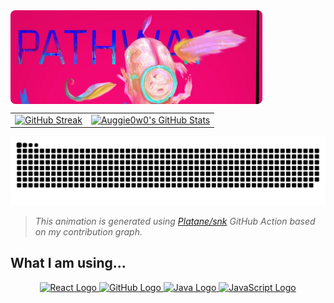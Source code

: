 <div align="center" style="width: 80%; height: 150px; overflow: hidden; border-radius: 8px;">
  <img src="https://raw.githubusercontent.com/Auggie0w0/Auggie0w0/main/header_cropped_2_3.jpeg"/>
</div>

<table>
  <tr>
    <td>
      <a href="https://git.io/streak-stats">
        <img height="180em" src="https://streak-stats.demolab.com/?user=Auggie0w0&theme=default&hide_border=true" alt="GitHub Streak"/>
      </a>
    </td>
    <td>
      <a href="https://github.com/anuraghazra/github-readme-stats">
        <img height="180em" src="https://github-readme-stats.vercel.app/api?username=Auggie0w0&show_icons=true&theme=default&hide_border=true" alt="Auggie0w0's GitHub Stats"/>
      </a>
    </td>
  </tr>
</table>

<p align="center">
  <picture>
    <source media="(prefers-color-scheme: dark)" srcset="https://raw.githubusercontent.com/Auggie0w0/Auggie0w0/main/assets/github-snake-dark.svg" />
    <source media="(prefers-color-scheme: light)" srcset="https://raw.githubusercontent.com/Auggie0w0/Auggie0w0/main/assets/github-snake.svg" />
    <img src="https://raw.githubusercontent.com/Auggie0w0/Auggie0w0/main/assets/github-snake.svg" alt="GitHub Contribution Snake" />
  </picture>
</p>

> *This animation is generated using [Platane/snk](https://github.com/Platane/snk) GitHub Action based on my contribution graph.*

## What I am using...
<p align="center">
  <a href="https://reactjs.org/">
    <img src="https://readme-components.vercel.app/api?component=logo&logo=react" alt="React Logo" />
  </a>
  <a href="https://github.com/">
    <img src="https://readme-components.vercel.app/api?component=logo&logo=github" alt="GitHub Logo" />
  </a>
  <a href="https://www.java.com/">
    <img src="https://readme-components.vercel.app/api?component=logo&logo=java" alt="Java Logo" />
  </a>
  <a href="https://developer.mozilla.org/en-US/docs/Web/JavaScript">
    <img src="https://readme-components.vercel.app/api?component=logo&logo=javascript" alt="JavaScript Logo" />
  </a>
</p>


